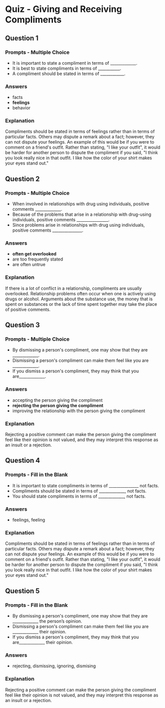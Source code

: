 # Quiz - Giving and Receiving Compliments

## Question 1

### Prompts - Multiple Choice
+ It is important to state a compliment in terms of _____________.
+ It is best to state compliments in terms of ___________.
+ A compliment should be stated in terms of ____________.

### Answers
+ facts
+ __feelings__
+ behavior

### Explanation
Compliments should be stated in terms of feelings rather than in terms of particular facts. Others may dispute a remark about a fact; however, they can not dispute your feelings. An example of this would be if you were to comment on a friend's outfit. Rather than stating, "I like your outfit", it would be harder for another person to dispute the compliment if you said, "I think you look really nice in that outfit. I like how the color of your shirt makes your eyes stand out."

## Question 2

### Prompts - Multiple Choice
+ When involved in relationships with drug using individuals, positive comments _____________.
+ Because of the problems that arise in a relationship with drug-using individuals, positive comments ________________.
+ Since problems arise in relationships with drug using individuals, positive comments _______________.

### Answers
+ __often get overlooked__
+ are too frequently stated
+ are often untrue

### Explanation
If there is a lot of conflict in a relationship, compliments are usually overlooked. Relationship problems often occur when one is actively using drugs or alcohol. Arguments about the substance use, the money that is spent on substances or the lack of time spent together may take the place of positive comments.

## Question 3

### Prompts - Multiple Choice
+ By dismissing a person's compliment, one may show that they are _____________.
+ Dismissing a person's compliment can make them feel like you are _____________.
+ If you dismiss a person's compliment, they may think that you are_____________.

### Answers
+ accepting the person giving the compliment
+ __rejecting the person giving the compliment__
+ improving the relationship with the person giving the compliment

### Explanation
Rejecting a positive comment can make the person giving the compliment feel like their opinion is not valued, and they may interpret this response as an insult or a rejection.

## Question 4

### Prompts - Fill in the Blank
+ It is important to state compliments in terms of _______________ not facts.
+ Compliments should be stated in terms of _____________, not facts.
+ You should state compliments in terms of _____________, not facts.

### Answers
+ feelings, feeling

### Explanation
Compliments should be stated in terms of feelings rather than in terms of particular facts. Others may dispute a remark about a fact; however, they can not dispute your feelings. An example of this would be if you were to comment on a friend's outfit. Rather than stating, "I like your outfit", it would be harder for another person to dispute the compliment if you said, "I think you look really nice in that outfit. I like how the color of your shirt makes your eyes stand out."

## Question 5

### Prompts - Fill in the Blank
+ By dismissing a person's compliment, one may show that they are _____________ the person’s opinion.
+ Dismissing a person's compliment can make them feel like you are _____________ their opinion.
+ If you dismiss a person's compliment, they may think that you are_____________ their opinion.

### Answers
+ rejecting, dismissing, ignoring, dismising

### Explanation
Rejecting a positive comment can make the person giving the compliment feel like their opinion is not valued, and they may interpret this response as an insult or a rejection.

